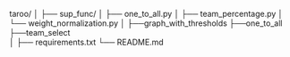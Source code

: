 taroo/
│
├── sup_func/
│   ├── one_to_all.py
│   ├── team_percentage.py
│   └── weight_normalization.py
│
├──graph_with_thresholds
├──one_to_all
├──team_select  
│
├── requirements.txt
└── README.md
